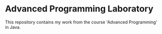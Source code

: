 # Advanced Programming Laboratory
This repository contains my work from the course 'Advanced Programming' in Java.
